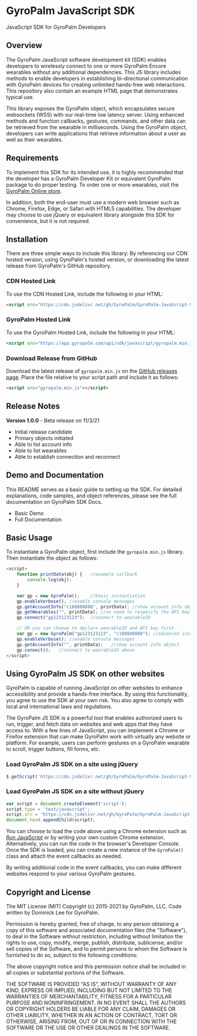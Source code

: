 # GyroPalm JavaScript SDK
JavaScript SDK for GyroPalm Developers

## Overview ##
The GyroPalm JavaScript software development kit (SDK) enables developers to wirelessly connect to one or more GyroPalm Encore wearables without any additional dependencies. This JS library includes methods to enable developers in establishing bi-directional communication with GyroPalm devices for creating unlimited hands-free web interactions. This repository also contain an example HTML page that demonstrates typical use.

This library exposes the GyroPalm object, which encapsulates secure websockets (WSS) with our real-time low latency server. Using enhanced methods and function callbacks, gestures, commands, and other data can be retrieved from the wearable in milliseconds. Using the GyroPalm object, developers can write applications that retrieve information about a user as well as their wearables.

## Requirements ##
To implement this SDK for its intended use, it is highly recommended that the developer has a GyroPalm Developer Kit or equivalent GyroPalm package to do proper testing. To order one or more wearables, visit the [GyroPalm Online store](https://gyropalm.com/order/).

In addition, both the end-user must use a modern web browser such as Chrome, Firefox, Edge, or Safari with HTML5 capabilities. The developer may choose to use jQuery or equivalent library alongside this SDK for convenience, but it is not required.

## Installation ##
There are three simple ways to include this library: By referencing our CDN hosted version, using GyroPalm's hosted version, or downloading the latest release from GyroPalm's GitHub repository.

### CDN Hosted Link ###
To use the CDN Hosted Link, include the following in your HTML:
```html
<script src="https://cdn.jsdelivr.net/gh/GyroPalm/GyroPalm-JavaScript-SDK@latest/gyropalm.min.js"></script>
```

### GyroPalm Hosted Link ###
To use the GyroPalm Hosted Link, include the following in your HTML:
```html
<script src="https://app.gyropalm.com/api/sdk/javascript/gyropalm.min.js"></script>
```

### Download Release from GitHub ###
Download the latest release of `gyropalm.min.js` on the [GitHub releases page](https://github.com/GyroPalm/GyroPalm-JavaScript-SDK/releases). Place the file relative to your script path and include it as follows:
```html
<script src="gyropalm.min.js"></script>
```

## Release Notes ##

**Version 1.0.0** - Beta release on 11/3/21
- Initial release candidate
- Primary objects initiated
- Able to list account info
- Able to list wearables
- Able to establish connection and reconnect

## Demo and Documentation ##
This README serves as a basic guide to setting up the SDK. For detailed explanations, code samples, and object references, please see the full documentation on GyroPalm SDK Docs.

- Basic Demo
- Full Documentation

## Basic Usage ##
To instantiate a GyroPalm object, first include the `gyropalm.min.js` library. Then instantiate the object as follows:

```javascript
<script>
	function printData(obj) {	//example callback
		console.log(obj);
	}

	var gp = new GyroPalm();	//basic instantiation
	gp.enableVerbose();	//enable console messages
	gp.getAccountInfo("c188888888", printData);	//show account info object
	gp.getWearables("", printData);	//no need to respecify the API key
	gp.connect("gp123123123");	//connect to wearableID

	// OR you can choose to declare wearableID and API key first
	var gp = new GyroPalm("gp123123123", "c188888888");	//advanced instantiation
	gp.enableVerbose();	//enable console messages
	gp.getAccountInfo("", printData);	//show account info object
	gp.connect();	//connect to wearableID above
</script>
```

## Using GyroPalm JS SDK on other websites ##
GyroPalm is capable of running JavaScript on other websites to enhance accessibility and provide a hands-free interface. By using this functionality, you agree to use the SDK at your own risk. You also agree to comply with local and international laws and regulations.

The GyroPalm JS SDK is a powerful tool that enables authorized users to run, trigger, and fetch data on websites and web apps that they have access to. With a few lines of JavaScript, you can implement a Chrome or Firefox extension that can make GyroPalm work with virtually any website or platform. For example, users can perform gestures on a GyroPalm wearable to scroll, trigger buttons, fill forms, etc.

### Load GyroPalm JS SDK on a site using jQuery ###
```javascript
$.getScript('https://cdn.jsdelivr.net/gh/GyroPalm/GyroPalm-JavaScript-SDK@latest/gyropalm.min.js')
```

### Load GyroPalm JS SDK on a site without jQuery ###
```javascript
var script = document.createElement('script');
script.type = 'text/javascript';
script.src = 'https://cdn.jsdelivr.net/gh/GyroPalm/GyroPalm-JavaScript-SDK@latest/gyropalm.min.js';
document.head.appendChild(script);
```

You can choose to load the code above using a Chrome extension such as [Run JavaScript](https://chrome.google.com/webstore/detail/run-javascript/lmilalhkkdhfieeienjbiicclobibjao) or by writing your own custom Chrome extension. Alternatively, you can run the code in the browser's Developer Console. Once the SDK is loaded, you can create a new instance of the `GyroPalm()` class and attach the event callbacks as needed.

By writing additional code in the event callbacks, you can make different websites respond to your various GyroPalm gestures.

## Copyright and License ##
The MIT License (MIT) Copyright (c) 2015-2021 by GyroPalm, LLC. Code written by Dominick Lee for GyroPalm.

Permission is hereby granted, free of charge, to any person obtaining a copy of this software and associated documentation files (the "Software"), to deal in the Software without restriction, including without limitation the rights to use, copy, modify, merge, publish, distribute, sublicense, and/or sell copies of the Software, and to permit persons to whom the Software is furnished to do so, subject to the following conditions:

The above copyright notice and this permission notice shall be included in all copies or substantial portions of the Software.

THE SOFTWARE IS PROVIDED "AS IS", WITHOUT WARRANTY OF ANY KIND, EXPRESS OR IMPLIED, INCLUDING BUT NOT LIMITED TO THE WARRANTIES OF MERCHANTABILITY, FITNESS FOR A PARTICULAR PURPOSE AND NONINFRINGEMENT. IN NO EVENT SHALL THE AUTHORS OR COPYRIGHT HOLDERS BE LIABLE FOR ANY CLAIM, DAMAGES OR OTHER LIABILITY, WHETHER IN AN ACTION OF CONTRACT, TORT OR OTHERWISE, ARISING FROM, OUT OF OR IN CONNECTION WITH THE SOFTWARE OR THE USE OR OTHER DEALINGS IN THE SOFTWARE.